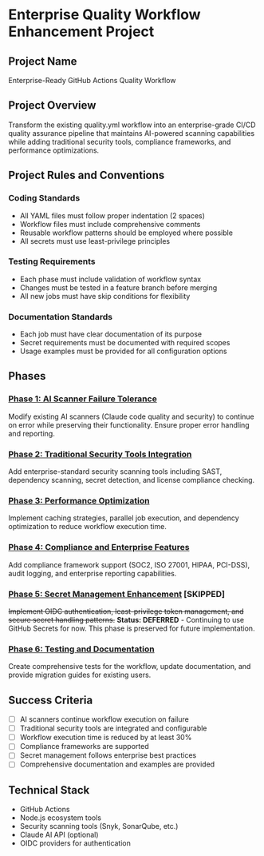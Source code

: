 # Enterprise Quality Workflow Enhancement Project

## Project Name
Enterprise-Ready GitHub Actions Quality Workflow

## Project Overview
Transform the existing quality.yml workflow into an enterprise-grade CI/CD quality assurance pipeline that maintains AI-powered scanning capabilities while adding traditional security tools, compliance frameworks, and performance optimizations.

## Project Rules and Conventions

### Coding Standards
- All YAML files must follow proper indentation (2 spaces)
- Workflow files must include comprehensive comments
- Reusable workflow patterns should be employed where possible
- All secrets must use least-privilege principles

### Testing Requirements
- Each phase must include validation of workflow syntax
- Changes must be tested in a feature branch before merging
- All new jobs must have skip conditions for flexibility

### Documentation Standards
- Each job must have clear documentation of its purpose
- Secret requirements must be documented with required scopes
- Usage examples must be provided for all configuration options

## Phases

### [Phase 1: AI Scanner Failure Tolerance](phase-1.md)
Modify existing AI scanners (Claude code quality and security) to continue on error while preserving their functionality. Ensure proper error handling and reporting.

### [Phase 2: Traditional Security Tools Integration](phase-2.md)
Add enterprise-standard security scanning tools including SAST, dependency scanning, secret detection, and license compliance checking.

### [Phase 3: Performance Optimization](phase-3.md)
Implement caching strategies, parallel job execution, and dependency optimization to reduce workflow execution time.

### [Phase 4: Compliance and Enterprise Features](phase-4.md)
Add compliance framework support (SOC2, ISO 27001, HIPAA, PCI-DSS), audit logging, and enterprise reporting capabilities.

### [Phase 5: Secret Management Enhancement](phase-5.md) **[SKIPPED]**
~~Implement OIDC authentication, least-privilege token management, and secure secret handling patterns.~~ 
**Status: DEFERRED** - Continuing to use GitHub Secrets for now. This phase is preserved for future implementation.

### [Phase 6: Testing and Documentation](phase-6.md)
Create comprehensive tests for the workflow, update documentation, and provide migration guides for existing users.

## Success Criteria
- [ ] AI scanners continue workflow execution on failure
- [ ] Traditional security tools are integrated and configurable
- [ ] Workflow execution time is reduced by at least 30%
- [ ] Compliance frameworks are supported
- [ ] Secret management follows enterprise best practices
- [ ] Comprehensive documentation and examples are provided

## Technical Stack
- GitHub Actions
- Node.js ecosystem tools
- Security scanning tools (Snyk, SonarQube, etc.)
- Claude AI API (optional)
- OIDC providers for authentication